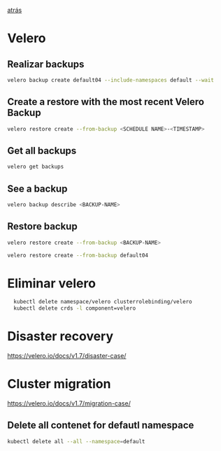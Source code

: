 [atrás](../README.md)

# Velero

## Realizar backups
``` bash 
velero backup create default04 --include-namespaces default --wait
```

## Create a restore with the most recent Velero Backup
```bash 
velero restore create --from-backup <SCHEDULE NAME>-<TIMESTAMP>
```

## Get all backups
```bash 
velero get backups
```

## See a backup
```bash 
velero backup describe <BACKUP-NAME>
```

## Restore backup
```bash 
velero restore create --from-backup <BACKUP-NAME>
```
```bash 
velero restore create --from-backup default04
```

# Eliminar velero
```bash 
  kubectl delete namespace/velero clusterrolebinding/velero
  kubectl delete crds -l component=velero
```


# Disaster recovery
https://velero.io/docs/v1.7/disaster-case/

# Cluster migration
https://velero.io/docs/v1.7/migration-case/


## Delete all contenet for defautl namespace
```bash 
kubectl delete all --all --namespace=default
```